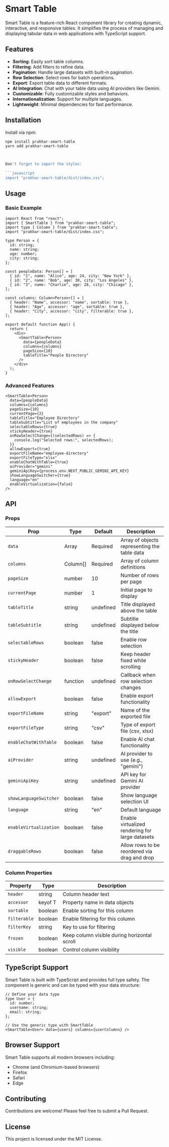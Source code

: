 # Smart Table

Smart Table is a feature-rich React component library for creating dynamic, interactive, and responsive tables. It simplifies the process of managing and displaying tabular data in web applications with TypeScript support.

## Features

- **Sorting**: Easily sort table columns.
- **Filtering**: Add filters to refine data.
- **Pagination**: Handle large datasets with built-in pagination.
- **Row Selection**: Select rows for batch operations.
- **Export**: Export table data to different formats.
- **AI Integration**: Chat with your table data using AI providers like Gemini.
- **Customizable**: Fully customizable styles and behaviors.
- **Internationalization**: Support for multiple languages.
- **Lightweight**: Minimal dependencies for fast performance.

## Installation

Install via npm:

```bash
npm install prakhar-smart-table
yarn add prakhar-smart-table



Don't forget to import the styles:

```javascript
import "prakhar-smart-table/dist/index.css";
```

## Usage

### Basic Example

```tsx
import React from "react";
import { SmartTable } from "prakhar-smart-table";
import type { Column } from "prakhar-smart-table";
import "prakhar-smart-table/dist/index.css";

type Person = {
  id: string;
  name: string;
  age: number;
  city: string;
};

const peopleData: Person[] = [
  { id: "1", name: "Alice", age: 24, city: "New York" },
  { id: "2", name: "Bob", age: 30, city: "Los Angeles" },
  { id: "3", name: "Charlie", age: 28, city: "Chicago" },
];

const columns: Column<Person>[] = [
  { header: "Name", accessor: "name", sortable: true },
  { header: "Age", accessor: "age", sortable: true },
  { header: "City", accessor: "city", filterable: true },
];

export default function App() {
  return (
    <div>
      <SmartTable<Person>
        data={peopleData}
        columns={columns}
        pageSize={10}
        tableTitle="People Directory"
      />
    </div>
  );
}
```

### Advanced Features

```tsx
<SmartTable<Person>
  data={peopleData}
  columns={columns}
  pageSize={10}
  currentPage={2}
  tableTitle="Employee Directory"
  tableSubtitle="List of employees in the company"
  selectableRows={true}
  stickyHeader={true}
  onRowSelectChange={(selectedRows) => {
    console.log("Selected rows:", selectedRows);
  }}
  allowExport={true}
  exportFileName="employee-directory"
  exportFileType="xlsx"
  enableChatWithTable={true}
  aiProvider="gemini"
  geminiApiKey={process.env.NEXT_PUBLIC_GEMINI_API_KEY}
  showLanguageSwitcher={true}
  language="en"
  enableVirtualization={false}
/>
```

## API

### Props

| Prop | Type | Default | Description |
|------|------|---------|-------------|
| `data` | Array<T> | Required | Array of objects representing the table data |
| `columns` | Column<T>[] | Required | Array of column definitions |
| `pageSize` | number | 10 | Number of rows per page |
| `currentPage` | number | 1 | Initial page to display |
| `tableTitle` | string | undefined | Title displayed above the table |
| `tableSubtitle` | string | undefined | Subtitle displayed below the title |
| `selectableRows` | boolean | false | Enable row selection |
| `stickyHeader` | boolean | false | Keep header fixed while scrolling |
| `onRowSelectChange` | function | undefined | Callback when row selection changes |
| `allowExport` | boolean | false | Enable export functionality |
| `exportFileName` | string | "export" | Name of the exported file |
| `exportFileType` | string | "csv" | Type of export file (csv, xlsx) |
| `enableChatWithTable` | boolean | false | Enable AI chat functionality |
| `aiProvider` | string | undefined | AI provider to use (e.g., "gemini") |
| `geminiApiKey` | string | undefined | API key for Gemini AI provider |
| `showLanguageSwitcher` | boolean | false | Show language selection UI |
| `language` | string | "en" | Default language |
| `enableVirtualization` | boolean | false | Enable virtualized rendering for large datasets |
| `draggableRows` | boolean | false | Allow rows to be reordered via drag and drop |

### Column Properties

| Property | Type | Description |
|----------|------|-------------|
| `header` | string | Column header text |
| `accessor` | keyof T | Property name in data objects |
| `sortable` | boolean | Enable sorting for this column |
| `filterable` | boolean | Enable filtering for this column |
| `filterKey` | string | Key to use for filtering |
| `frozen` | boolean | Keep column visible during horizontal scroll |
| `visible` | boolean | Control column visibility |

## TypeScript Support

Smart Table is built with TypeScript and provides full type safety. The component is generic and can be typed with your data structure:

```tsx
// Define your data type
type User = {
  id: number;
  username: string;
  email: string;
};

// Use the generic type with SmartTable
<SmartTable<User> data={users} columns={userColumns} />
```

## Browser Support

Smart Table supports all modern browsers including:
- Chrome (and Chromium-based browsers)
- Firefox
- Safari
- Edge

## Contributing

Contributions are welcome! Please feel free to submit a Pull Request.

## License

This project is licensed under the MIT License.
